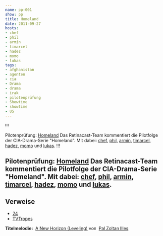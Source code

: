 ```yaml
---
name: pp-001
show: pp
title: Homeland
date: 2011-09-27
hosts:
- chef
- phil
- armin
- timarcel
- hadez
- momo
- lukas
tags:
- afghanistan
- agenten
- cia
- Drama
- drama
- irak
- pilotenprüfung
- Showtime
- showtime
- US
---
```

!!!

 Pilotenprüfung: [Homeland](http://www.imdb.com/title/tt1796960/)
Das Retinacast-Team kommentiert die Pilotfolge der CIA-Drama-Serie "Homeland". Mit dabei: [chef](http://twitter.com/grischder), [phil](http://twitter.com/philgrooves), [armin](http://twitter.com/rel0c8), [timarcel](http://twitter.com/xartas), [hadez](http://twitter.com/hdznrrd), [momo](http://twitter.com/momorientes) und [lukas](http://twitter.com/blubser).
!!!

## Pilotenprüfung: [Homeland](http://www.imdb.com/title/tt1796960/) Das Retinacast-Team kommentiert die Pilotfolge der CIA-Drama-Serie "Homeland". Mit dabei: [chef](http://twitter.com/grischder), [phil](http://twitter.com/philgrooves), [armin](http://twitter.com/rel0c8), [timarcel](http://twitter.com/xartas), [hadez](http://twitter.com/hdznrrd), [momo](http://twitter.com/momorientes) und [lukas](http://twitter.com/blubser).
## Verweise

- [24](http://www.imdb.com/title/tt0285331/)
- [TVTropes](http://tvtropes.org)

**Titelmelodie:**  [A New Horizon (Leveling)](http://www.jamendo.com/en/track/249252) von  [Pal Zoltan Illes](http://www.jamendo.com/en/artist/Pal_Zoltan_Illes)

